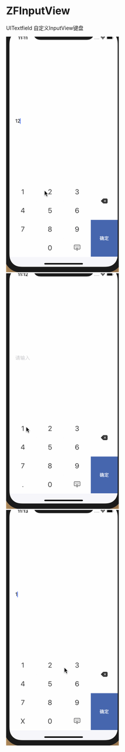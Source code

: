 # ZFInputView
UITextfield 自定义InputView键盘


![image](https://github.com/GG-beyond/ZFInputView/blob/master/NewApp/ZFInputView/xzf_input.gif)
![image](https://github.com/GG-beyond/ZFInputView/blob/master/NewApp/ZFInputView/xzf_input2.gif)
![image](https://github.com/GG-beyond/ZFInputView/blob/master/NewApp/ZFInputView/xzf_input3.gif)
